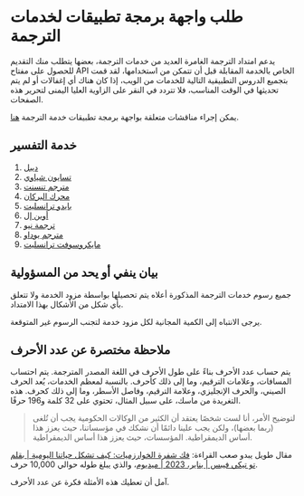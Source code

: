 # طلب واجهة برمجة تطبيقات لخدمات الترجمة

يدعم امتداد الترجمة الغامرة العديد من خدمات الترجمة، بعضها يتطلب منك التقديم للحصول على مفتاح API الخاص بالخدمة المقابلة قبل أن تتمكن من استخدامها، لقد قمت بتجميع الدروس التطبيقية التالية للخدمات من الويب، إذا كان هناك أي إغفالات أو لم يتم تحديثها في الوقت المناسب، فلا تتردد في النقر على الزاوية العليا اليمنى لتحرير هذه الصفحات.

يمكن إجراء مناقشات متعلقة بواجهة برمجة تطبيقات خدمة الترجمة [هنا](https://github.com/immersive-translate/immersive-translate/issues/137).

## خدمة التفسير

1. [ديبل](./services/deepL.md)
2. [تسايون شياوي](./services/caiyun.md)
3. [مترجم تنسنت](./services/tencent.md)
4. [محرك البركان](./services/volcano.md)
5. [بايدو ترانسليت](./services/baidu.md)
6. [أوبن إل](./services/openL.md)
7. [ترجمة نيو](./services/niu.md)
8. [مترجم يوداو](./services/youdao.md)
9. [مايكروسوفت ترانسليت](./services/azure.md)

## بيان ينفي أو يحد من المسؤولية

جميع رسوم خدمات الترجمة المذكورة أعلاه يتم تحصيلها بواسطة مزود الخدمة ولا تتعلق بأي شكل من الأشكال بهذا الامتداد.

يرجى الانتباه إلى الكمية المجانية لكل مزود خدمة لتجنب الرسوم غير المتوقعة.

## ملاحظة مختصرة عن عدد الأحرف

يتم حساب عدد الأحرف بناءً على طول الأحرف في اللغة المصدر المترجمة. يتم احتساب المسافات، وعلامات الترقيم، وما إلى ذلك كأحرف. بالنسبة لمعظم الخدمات، يُعد الحرف الصيني، والحرف الإنجليزي، وعلامة الترقيم، وفاصل الأسطر، وما إلى ذلك كحرف. هذه التغريدة من ماسك، على سبيل المثال، تحتوي على 32 كلمة و196 حرفًا.

> لتوضيح الأمر، أنا لست شخصًا يعتقد أن الكثير من الوكالات الحكومية يجب أن تُلغى (ربما بعضها)، ولكن يجب علينا دائمًا أن نشكك في مؤسساتنا، حيث يعزز هذا أساس الديمقراطية. المؤسسات، حيث يعزز هذا أساس الديمقراطية.

مقال طويل يبدو صعب القراءة: [فك شفرة الخوارزميات: كيف تشكل حياتنا اليومية | بقلم تو تيكي فيبس | يناير، 2023 | ميديوم](https://twotechievibes.medium.com/algorithms-unlocked-how-they're-shaping-our-everyday-lives-6261fa1dbad)، والذي يبلغ طوله حوالي 10,000 حرف.

آمل أن تعطيك هذه الأمثلة فكرة عن عدد الأحرف.